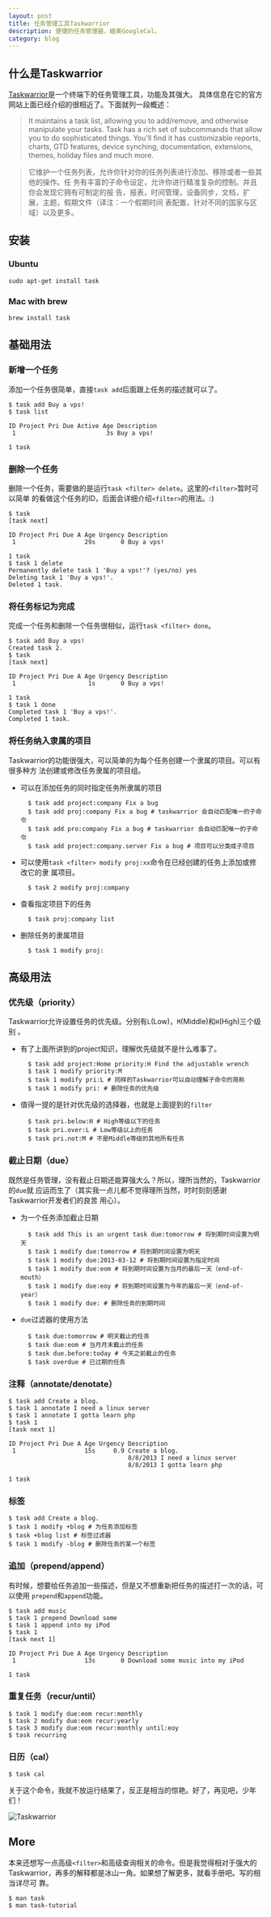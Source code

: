 ```yaml
---
layout: post
title: 任务管理工具Taskwarrior
description: 便捷的任务管理器，媲美GoogleCal。
category: blog
---
```


## 什么是Taskwarrior

[Taskwarrior](http://taskwarrior.org/)是一个终端下的任务管理工具，功能及其强大。
具体信息在它的官方网站上面已经介绍的很相近了。下面就列一段概述：

> It maintains a task list, allowing you to add/remove, and otherwise manipulate
> your tasks. Task has a rich set of subcommands that allow you to do
> sophisticated things. You'll find it has customizable reports, charts, GTD
> features, device synching, documentation, extensions, themes, holiday files
> and much more.

> 它维护一个任务列表，允许你针对你的任务列表进行添加、移除或者一些其他的操作。任
> 务有丰富的子命令设定，允许你进行精准复杂的控制。并且你会发现它拥有可制定的报
> 告，报表，时间管理，设备同步，文档，扩展，主题，假期文件（译注：一个假期时间
> 表配置，针对不同的国家与区域）以及更多。

## 安装

### Ubuntu

	sudo apt-get install task

### Mac with brew

	brew install task

## 基础用法

### 新增一个任务

添加一个任务很简单，直接`task add`后面跟上任务的描述就可以了。

	$ task add Buy a vps!
	$ task list

	ID Project Pri Due Active Age Description
	 1                         3s Buy a vps!

	1 task

### 删除一个任务

删除一个任务，需要做的是运行`task <filter> delete`。这里的`<filter>`暂时可以简单
的看做这个任务的ID，后面会详细介绍`<filter>`的用法。:)

	$ task
	[task next]

	ID Project Pri Due A Age Urgency Description
	 1                   29s       0 Buy a vps!

	1 task
	$ task 1 delete
	Permanently delete task 1 'Buy a vps!'? (yes/no) yes
	Deleting task 1 'Buy a vps!'.
	Deleted 1 task.

### 将任务标记为完成

完成一个任务和删除一个任务很相似，运行`task <filter> done`。

	$ task add Buy a vps!
	Created task 2.
	$ task
	[task next]

	ID Project Pri Due A Age Urgency Description
	 1                    1s       0 Buy a vps!

	1 task
	$ task 1 done
	Completed task 1 'Buy a vps!'.
	Completed 1 task.

### 将任务纳入隶属的项目

Taskwarrior的功能很强大，可以简单的为每个任务创建一个隶属的项目。可以有很多种方
法创建或修改任务隶属的项目组。

* 可以在添加任务的同时指定任务所隶属的项目

		$ task add project:company Fix a bug
		$ task add proj:company Fix a bug # taskwarrior 会自动匹配唯一的子命令
		$ task add pro:company Fix a bug # taskwarrior 会自动匹配唯一的子命令
		$ task add project:company.server Fix a bug # 项目可以分类成子项目

* 可以使用`task <filter> modify proj:xx`命令在已经创建的任务上添加或修改它的隶
  属项目。

		$ task 2 modify proj:company

* 查看指定项目下的任务

		$ task proj:company list

* 删除任务的隶属项目

		$ task 1 modify proj:

## 高级用法

### 优先级（priority）

Taskwarrior允许设置任务的优先级。分别有`L`(Low)，`M`(Middle)和`H`(High)三个级别
。

* 有了上面所讲到的project知识，理解优先级就不是什么难事了。

		$ task add project:Home priority:H Find the adjustable wrench
		$ task 1 modify priority:M
		$ task 1 modify pri:L # 同样的Taskwarrior可以自动理解子命令的简称
		$ task 1 modify pri: # 删除任务的优先级

* 值得一提的是针对优先级的选择器，也就是上面提到的`filter`

		$ task pri.below:H # High等级以下的任务
		$ task pri.over:L # Low等级以上的任务
		$ task pri.not:M # 不是Middle等级的其他所有任务

### 截止日期（due）

既然是任务管理，没有截止日期还能算强大么？所以，理所当然的，Taskwarrior的`due`就
应运而生了（其实我一点儿都不觉得理所当然，时时刻刻感谢Taskwarrior开发者们的良苦
用心）。

* 为一个任务添加截止日期

		$ task add This is an urgent task due:tomorrow # 将到期时间设置为明天
		$ task 1 modify due:tomorrow # 将到期时间设置为明天
		$ task 1 modify due:2013-03-12 # 将到期时间设置为指定时间
		$ task 1 modify due:eom # 将到期时间设置为当月的最后一天（end-of-mouth）
		$ task 1 modify due:eoy # 将到期时间设置为今年的最后一天（end-of-year）
		$ task 1 modify due: # 删除任务的到期时间

* `due`过滤器的使用方法

		$ task due:tomorrow # 明天截止的任务
		$ task due:eom # 当月月末截止的任务
		$ task due.before:today # 今天之前截止的任务
		$ task overdue # 已过期的任务

### 注释（annotate/denotate）

	$ task add Create a blog.
	$ task 1 annotate I need a linux server
	$ task 1 annotate I gotta learn php
	$ task 1
	[task next 1]

	ID Project Pri Due A Age Urgency Description
	 1                   15s     0.9 Create a blog.
	                                 8/8/2013 I need a linux server
	                                 8/8/2013 I gotta learn php

	1 task

### 标签

	$ task add Create a blog.
	$ task 1 modify +blog # 为任务添加标签
	$ task +blog list # 标签过滤器
	$ task 1 modify -blog # 删除任务的某一个标签

### 追加（prepend/append）

有时候，想要给任务追加一些描述，但是又不想重新把任务的描述打一次的话，可以使用
`prepend`和`append`功能。

	$ task add music
	$ task 1 prepend Download some
	$ task 1 append into my iPod
	$ task 1
	[task next 1]

	ID Project Pri Due A Age Urgency Description
	 1                   13s       0 Download some music into my iPod

	1 task

### 重复任务（recur/until）

	$ task 1 modify due:eom recur:monthly
	$ task 2 modify due:eom recur:yearly
	$ task 3 modify due:eom recur:monthly until:eoy
	$ task recurring

### 日历（cal）

	$ task cal

关于这个命令，我就不放运行结果了，反正是相当的惊艳。好了，再见吧，少年们！

![Taskwarrior](/images/task.jpg)

## More

本来还想写一点高级`<filter>`和高级查询相关的命令。但是我觉得相对于强大的
Taskwarrior，再多的解释都是冰山一角。如果想了解更多，就看手册吧。写的相当详尽可
靠。

	$ man task
	$ man task-tutorial
